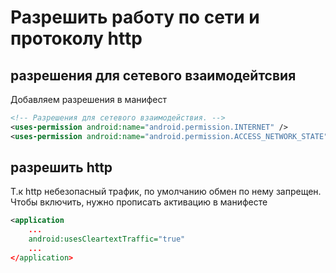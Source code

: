 # Разрешить работу по сети и протоколу http

## разрешения для сетевого взаимодейтсвия

Добавляем разрешения в манифест

```xml
<!-- Разрешения для сетевого взаимодействия. -->
<uses-permission android:name="android.permission.INTERNET" />
<uses-permission android:name="android.permission.ACCESS_NETWORK_STATE" />
```

## разрешить http

Т.к http небезопасный трафик, по умолчанию обмен по нему запрещен. Чтобы включить, нужно прописать активацию в манифесте


```xml
<application
	...
    android:usesCleartextTraffic="true"
    ...
</application>
```

